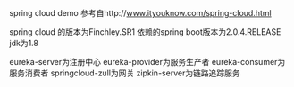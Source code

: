 spring cloud demo
参考自http://www.ityouknow.com/spring-cloud.html

spring cloud 的版本为Finchley.SR1
依赖的spring boot版本为2.0.4.RELEASE
jdk为1.8

eureka-server为注册中心
eureka-provider为服务生产者
eureka-consumer为服务消费者
springcloud-zull为网关
zipkin-server为链路追踪服务